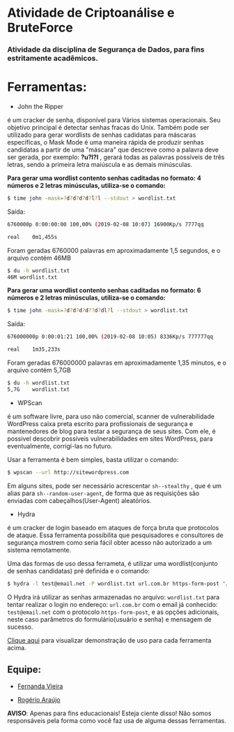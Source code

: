 # Atividade de Criptoanálise e BruteForce

### Atividade da disciplina de Segurança de Dados, para fins estritamente acadêmicos.

# Ferramentas:

* John the Ripper

é um cracker de senha, 
disponível para Vários sistemas operacionais. 
Seu objetivo principal é detectar 
senhas fracas do Unix. Também pode ser utilizado para
gerar wordlists de senhas cadidatas para máscaras específicas,
o Mask Mode é uma maneira rápida de produzir senhas candidatas a 
partir de uma "máscara" que descreve como a palavra deve ser gerada,
por exemplo: **?u?l?l** , gerará todas as palavras possíveis 
de três letras, sendo a primeira letra maiúscula e as demais
minúsculas.

**Para gerar uma wordlist contento senhas caditadas no formato: 4 números e 2 letras minúsculas,
utiliza-se o comando:**

```sh
$ time john -mask=?d?d?d?d?l?l --stdout > wordlist.txt
```

Saída:
```sh
6760000p 0:00:00:00 100,00% (2019-02-08 10:07) 16900Kp/s 7777qq

real	0m1,455s
```
Foram geradas 6760000 palavras em aproximadamente 1,5 segundos, e o arquivo contém 46MB
```sh
$ du -h wordlist.txt
46M	wordlist.txt
```

**Para gerar uma wordlist contento senhas caditadas no formato: 6 números e 2 letras minúsculas,
utiliza-se o comando:**
```sh
$ time john -mask=?d?d?d?d??d?dl?l --stdout > wordlist.txt
```

Saída:
```sh
676000000p 0:00:01:21 100,00% (2019-02-08 10:05) 8336Kp/s 777777qq

real	1m35,233s
```
Foram geradas 676000000 palavras em aproximadamente 1,35 minutos, e o arquivo contém 5,7GB
```sh
$ du -h wordlist.txt 
5,7G	wordlist.txt
```
* WPScan

é um software livre, para uso não comercial,
scanner de vulnerabilidade WordPress caixa preta escrito 
para profissionais de segurança e mantenedores de blog 
para testar a segurança de seus sites. Com ele, é possivel 
descobrir possíveis vulnerabilidades em sites WordPress, para
eventualmente, corrigí-las no futuro.

Usar a ferramenta é bem simples, basta utilizar o comando:
```sh
$ wpscan --url http://sitewordpress.com 
```
Em alguns sites, pode ser necessário acrescentar ```sh--stealthy``` , que é um alias para 
```sh--random-user-agent```, de forma que as requisições são enviadas
com cabeçalhos(User-Agent) aleatórios.

* Hydra

é um cracker de login baseado em ataques 
de força bruta que protocolos de ataque. 
Essa ferramenta possibilita que 
pesquisadores e consultores de segurança mostrem 
como seria fácil obter acesso não autorizado a um 
sistema remotamente.

Uma das formas de uso dessa ferrameta, é utilizar 
uma wordlist(conjunto de senhas candidatas)
pré definida e o comando:

```sh
$ hydra -l test@email.net -P wordlist.txt url.com.br https-form-post "/login:email=^USER^&password=^PASS^:S=Success" -V
```
O Hydra irá utilizar as senhas armazenadas no arquivo: ```wordlist.txt```
para tentar realizar o login no endereço: ```url.com.br``` com o email já 
conhecido: ```test@email.net``` com o protocolo ```https-form-post```, e as opções adicionais, 
neste caso parâmetros do formulário(usuário e senha) e mensagem de sucesso. 

[Clique aqui](https://github.com/fernandasj/sgd-atividade-criptoanalise-brute-force/tree/master/demo) para visualizar demonstração de uso para cada ferramenta acima.

## Equipe:
* [Fernanda Vieira](https://github.com/fernandasj) 

* [Rogério Araújo](https://github.com/rodgeraraujo) 



**AVISO**: Apenas para fins educacionais! Esteja ciente disso! Não somos responsáveis pela forma como você faz usa de alguma dessas ferramentas.
